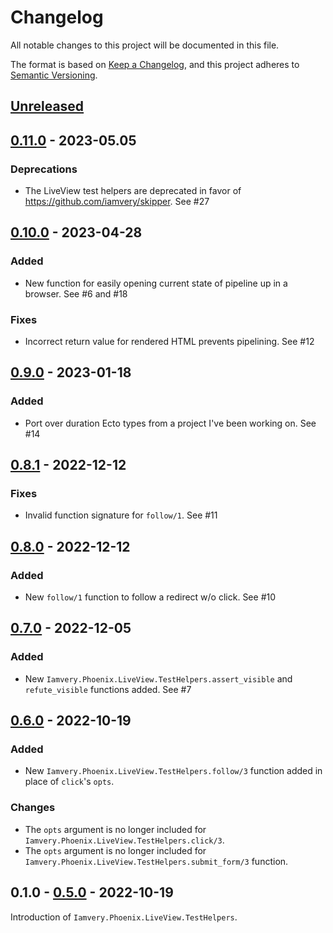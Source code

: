# Changelog
All notable changes to this project will be documented in this file.

The format is based on [Keep a Changelog](https://keepachangelog.com/en/1.0.0/),
and this project adheres to [Semantic Versioning](https://semver.org/spec/v2.0.0.html).

## [Unreleased]

## [0.11.0] - 2023-05.05

### Deprecations
- The LiveView test helpers are deprecated in favor of https://github.com/iamvery/skipper. See #27

## [0.10.0] - 2023-04-28

### Added
- New function for easily opening current state of pipeline up in a browser. See #6 and #18

### Fixes
- Incorrect return value for rendered HTML prevents pipelining. See #12

## [0.9.0] - 2023-01-18

### Added
- Port over duration Ecto types from a project I've been working on. See #14

## [0.8.1] - 2022-12-12

### Fixes
- Invalid function signature for `follow/1`. See #11

## [0.8.0] - 2022-12-12

### Added
- New `follow/1` function to follow a redirect w/o click. See #10

## [0.7.0] - 2022-12-05

### Added
- New `Iamvery.Phoenix.LiveView.TestHelpers.assert_visible` and `refute_visible` functions added. See #7

## [0.6.0] - 2022-10-19

### Added
- New `Iamvery.Phoenix.LiveView.TestHelpers.follow/3` function added in place of `click`'s `opts`.

### Changes
- The `opts` argument is no longer included for `Iamvery.Phoenix.LiveView.TestHelpers.click/3`.
- The `opts` argument is no longer included for `Iamvery.Phoenix.LiveView.TestHelpers.submit_form/3` function.

## 0.1.0 - [0.5.0] - 2022-10-19
Introduction of `Iamvery.Phoenix.LiveView.TestHelpers`.

[Unreleased]: https://github.com/iamvery/iamvery-elixir/compare/v0.11.0...HEAD
[0.11.0]: https://github.com/iamvery/iamvery-elixir/compare/v0.10.0...v0.11.0
[0.10.0]: https://github.com/iamvery/iamvery-elixir/compare/v0.9.0...v0.10.0
[0.9.0]: https://github.com/iamvery/iamvery-elixir/compare/v0.8.1...v0.9.0
[0.8.1]: https://github.com/iamvery/iamvery-elixir/compare/v0.8.0...v0.8.1
[0.8.0]: https://github.com/iamvery/iamvery-elixir/compare/v0.7.0...v0.8.0
[0.7.0]: https://github.com/iamvery/iamvery-elixir/compare/v0.6.0...v0.7.0
[0.6.0]: https://github.com/iamvery/iamvery-elixir/compare/v0.5.0...v0.6.0
[0.5.0]: https://github.com/iamvery/iamvery-elixir/releases/tag/v0.5.0
